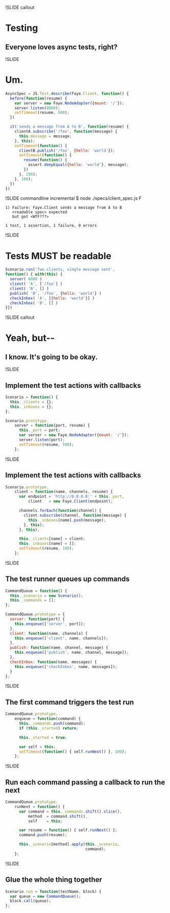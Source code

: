 !SLIDE callout
# Testing
## Everyone loves async tests, right?


!SLIDE
# Um.

```javascript
AsyncSpec = JS.Test.describe(Faye.Client, function() {
  before(function(resume) {
    var server = new Faye.NodeAdapter({mount: '/'});
    server.listen(8000);
    setTimeout(resume, 500);
  })

  it('sends a message from A to B', function(resume) {
    clientA.subscribe('/foo', function(message) {
      this.message = message;
    }, this);
    setTimeout(function() {
      clientB.publish('/foo', {hello: 'world'});
      setTimeout(function() {
        resume(function() {
          assert.deepEqual({hello: 'world'}, message);
        })
      }, 250);
    }, 100);
  })
})
```

!SLIDE commandline incremental
    $ node ./specs/client_spec.js
    F

    1) Failure: Faye.Client sends a message from A to B
       <readable spec> expected
       but got <WTF???>

    1 test, 1 assertion, 1 failure, 0 errors


!SLIDE
# Tests MUST be readable

```javascript
Scenario.run('Two clients, single message sent',
function() { with(this) {
  server( 8000 )
  client( 'A', ['/foo'] )
  client( 'B', [] )
  publish( 'B', '/foo', {hello: 'world'} )
  checkInbox( 'A', [{hello: 'world'}] )
  checkInbox( 'B', [] )
}})
```

!SLIDE callout
# Yeah, but--
## I know. It's going to be okay.


!SLIDE
## Implement the test actions with callbacks

```javascript
Scenario = function() {
  this._clients = {};
  this._inboxes = {};
};

Scenario.prototype.
    server = function(port, resume) {
      this._port = port;
      var server = new Faye.NodeAdapter({mount: '/'});
      server.listen(port);
      setTimeout(resume, 500);
    };
```

!SLIDE
## Implement the test actions with callbacks

```javascript
Scenario.prototype.
    client = function(name, channels, resume) {
      var endpoint = 'http://0.0.0.0:' + this._port,
          client   = new Faye.Client(endpoint);

      channels.forEach(function(channel) {
        client.subscribe(channel, function(message) {
          this._inboxes[name].push(message);
        }, this);
      }, this);

      this._clients[name] = client;
      this._inboxes[name] = [];
      setTimeout(resume, 100);
    };
```

!SLIDE
## The test runner queues up commands

```javascript
CommandQueue = function() {
  this._scenario = new Scenario();
  this._commands = [];
};

CommandQueue.prototype = {
  server: function(port) {
    this.enqueue(['server', port]);
  },
  client: function(name, channels) {
    this.enqueue(['client', name, channels]);
  },
  publish: function(name, channel, message) {
    this.enqueue(['publish', name, channel, message]);
  },
  checkInbox: function(name, messages) {
    this.enqueue(['checkInbox', name, messages]);
  }
};
```

!SLIDE
## The first command triggers the test run

```javascript
CommandQueue.prototype.
    enqueue = function(command) {
      this._commands.push(command);
      if (this._started) return;

      this._started = true;

      var self = this;
      setTimeout(function() { self.runNext() }, 100);
    };
```

!SLIDE
## Run each command passing a callback to run the next

```javascript
CommandQueue.prototype.
    runNext = function() {
      var command = this._commands.shift().slice(),
          method  = command.shift(),
          self    = this;

      var resume = function() { self.runNext() };
      command.push(resume);

      this._scenario[method].apply(this._scenario,
                                   command);
    };
```

!SLIDE
## Glue the whole thing together

```javascript
Scenario.run = function(testName, block) {
  var queue = new CommandQueue();
  block.call(queue);
};
```
